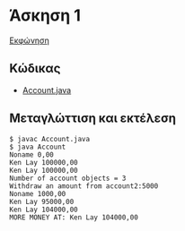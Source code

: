 # Άσκηση 1

[Εκφώνηση](./../../../preparation/proodos.pdf)

## Κώδικας

* [Account.java](./Account.java)

## Μεταγλώττιση και εκτέλεση

    $ javac Account.java
    $ java Account
    Noname 0,00
    Ken Lay 100000,00
    Ken Lay 100000,00
    Number of account objects = 3
    Withdraw an amount from account2:5000
    Noname 1000,00
    Ken Lay 95000,00
    Ken Lay 104000,00
    MORE MONEY AT: Ken Lay 104000,00